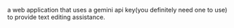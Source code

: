 a web application that uses a gemini api key(you definitely need one to use) to provide text editing assistance.

